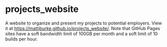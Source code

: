 # projects_website
A website to organize and present my projects to potential employers. View it at https://mattjburke.github.io/projects_website/.
Note that GitHub Pages sites have a soft bandwidth limit of 100GB per month and a soft limit of 10 builds per hour.
